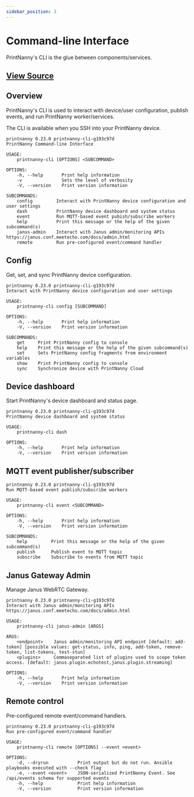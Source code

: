 ```yaml
---
sidebar_position: 3
---
```

# Command-line Interface

PrintNanny's CLI is the glue between components/services.

## [View Source](https://github.com/bitsy-ai/printnanny-cli)
## Overview

PrintNanny's CLI is used to interact with device/user configuration, publish events, and run PrintNanny worker/services.

The CLI is available when you SSH into your PrintNanny device.

```
printnanny 0.23.0 printnanny-cli-g193c97d
PrintNanny Command-line Interface

USAGE:
    printnanny-cli [OPTIONS] <SUBCOMMAND>

OPTIONS:
    -h, --help       Print help information
    -v               Sets the level of verbosity
    -V, --version    Print version information

SUBCOMMANDS:
    config         Interact with PrintNanny device configuration and user settings
    dash           PrintNanny device dashboard and system status
    event          Run MQTT-based event pubish/subscribe workers
    help           Print this message or the help of the given subcommand(s)
    janus-admin    Interact with Janus admin/monitoring APIs https://janus.conf.meetecho.com/docs/admin.html
    remote         Run pre-configured event/command handler
```

## Config

Get, set, and sync PrintNanny device configuration.

```
printnanny 0.23.0 printnanny-cli-g193c97d
Interact with PrintNanny device configuration and user settings

USAGE:
    printnanny-cli config [SUBCOMMAND]

OPTIONS:
    -h, --help       Print help information
    -V, --version    Print version information

SUBCOMMANDS:
    get     Print PrintNanny config to console
    help    Print this message or the help of the given subcommand(s)
    set     Sets PrintNanny config fragments from environment variables
    show    Print PrintNanny config to console
    sync    Synchronize device with PrintNanny Cloud
```

## Device dashboard

Start PrintNanny's device dashboard and status page.
```
printnanny 0.23.0 printnanny-cli-g193c97d
PrintNanny device dashboard and system status

USAGE:
    printnanny-cli dash

OPTIONS:
    -h, --help       Print help information
    -V, --version    Print version information
```

## MQTT event publisher/subscriber

```
printnanny 0.23.0 printnanny-cli-g193c97d
Run MQTT-based event publish/subscribe workers

USAGE:
    printnanny-cli event <SUBCOMMAND>

OPTIONS:
    -h, --help       Print help information
    -V, --version    Print version information

SUBCOMMANDS:
    help         Print this message or the help of the given subcommand(s)
    publish      Publish event to MQTT topic
    subscribe    Subscribe to events from MQTT topic
```

## Janus Gateway Admin

Manage Janus WebRTC Gateway.

```
printnanny 0.23.0 printnanny-cli-g193c97d
Interact with Janus admin/monitoring APIs https://janus.conf.meetecho.com/docs/admin.html

USAGE:
    printnanny-cli janus-admin [ARGS]

ARGS:
    <endpoint>    Janus admin/monitoring API endpoint [default: add-token] [possible values: get-status, info, ping, add-token, remove-token, list-tokens, test-stun]
    <plugins>     Commaseparated list of plugins used to scope token access. [default: janus.plugin.echotest,janus.plugin.streaming]

OPTIONS:
    -h, --help       Print help information
    -V, --version    Print version information
```

## Remote control

Pre-configured remote event/command handlers.
```
printnanny 0.23.0 printnanny-cli-g193c97d
Run pre-configured event/command handler

USAGE:
    printnanny-cli remote [OPTIONS] --event <event>

OPTIONS:
    -d, --dryrun           Print output but do not run. Ansible playbooks executed with --check flag
    -e, --event <event>    JSON-serialized PrintNanny Event. See /api/events schema for supported events
    -h, --help             Print help information
    -V, --version          Print version information
```